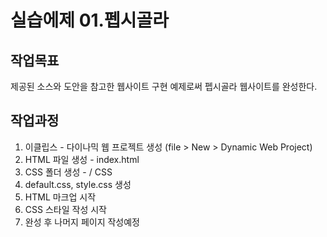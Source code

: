 # 실습에제 01.펩시골라
## 작업목표
제공된 소스와 도안을 참고한 웹사이트 구현 예제로써 펩시골라 웹사이트를 완성한다.
## 작업과정
1. 이클립스 - 다이나믹 웹 프로젝트 생성 (file > New > Dynamic Web Project)
2. HTML 파일 생성 - index.html
3. CSS 폴더 생성 - / CSS
4. default.css, style.css 생성
5. HTML 마크업 시작
6. CSS 스타일 작성 시작
7. 완성 후 나머지 페이지 작성예정
